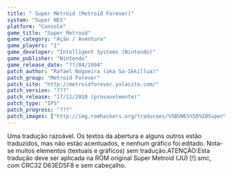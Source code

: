 ```yaml
---
title: " Super Metroid (Metroid Forever)"
system: "Super NES"
platform: "Console"
game_title: "Super Metroid"
game_category: "Ação / Aventura"
game_players: "1"
game_developer: "Intelligent Systems (Nintendo)"
game_publisher: "Nintendo"
game_release_date: "??/04/1994"
patch_author: "Rafael Nogueira (aka Sa-Ikkillua)"
patch_group: "Metroid Forever"
patch_site: "http://metroidforever.yolasite.com/"
patch_version: "???"
patch_release: "17/11/2010 (provavelmente)"
patch_type: "IPS"
patch_progress: "???"
patch_images: ["http://img.romhackers.org/traducoes/%5BSNES%5D%20Super%20Metroid%20-%20Metroid%20Forever%20-%201.png","http://img.romhackers.org/traducoes/%5BSNES%5D%20Super%20Metroid%20-%20Metroid%20Forever%20-%202.png","http://img.romhackers.org/traducoes/%5BSNES%5D%20Super%20Metroid%20-%20Metroid%20Forever%20-%203.png"]
---
```

Uma tradução razoável. Os textos da abertura e alguns outros estão traduzidos, mas não estão acentuados, e nenhum gráfico foi editado. Nota-se muitos elementos (textuais e gráficos) sem tradução.ATENÇÃO:Esta tradução deve ser aplicada na ROM original Super Metroid (JU) [!].smc, com CRC32 D63ED5F8 e sem cabeçalho.